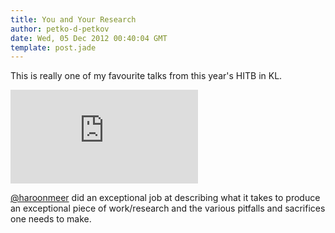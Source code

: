 ```yaml
---
title: You and Your Research
author: petko-d-petkov
date: Wed, 05 Dec 2012 00:40:04 GMT
template: post.jade
---
```


This is really one of my favourite talks from this year's HITB in KL.

<iframe class="video" src="http://www.youtube.com/embed/JoVx_-bM8Tg" frameborder="0" allowfullscreen></iframe>

[@haroonmeer](https://twitter.com/haroonmeer) did an exceptional job at describing what it takes to produce an exceptional piece of work/research and the various pitfalls and sacrifices one needs to make.
